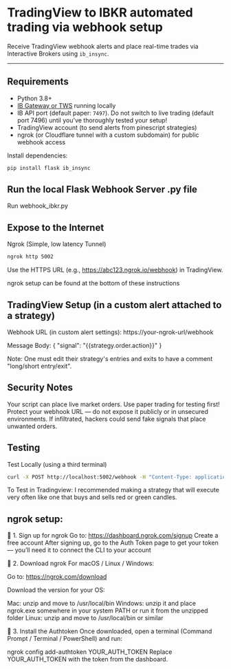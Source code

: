 # TradingView to IBKR automated trading via webhook setup

Receive TradingView webhook alerts and place real-time trades via Interactive Brokers using `ib_insync`.

---

## Requirements

- Python 3.8+
- [IB Gateway or TWS](https://www.interactivebrokers.com/en/trading/ib-gateway.php) running locally
- IB API port (default paper: `7497`). Do not switch to live trading (default port 7496) until you've thoroughly tested your setup!
- TradingView account (to send alerts from pinescript strategies)
- ngrok (or Cloudflare tunnel with a custom subdomain) for public webhook access

Install dependencies:

```bash
pip install flask ib_insync
```

## Run the local Flask Webhook Server .py file

Run webhook_ibkr.py

## Expose to the Internet

Ngrok (Simple, low latency Tunnel)
```bash
ngrok http 5002
```
Use the HTTPS URL (e.g., https://abc123.ngrok.io/webhook) in TradingView.

ngrok setup can be found at the bottom of these instructions


## TradingView Setup (in a custom alert attached to a strategy)

Webhook URL (in custom alert settings):
https://your-ngrok-url/webhook

Message Body:
{
  "signal": "{{strategy.order.action}}"
}

Note: One must edit their strategy's entries and exits to have a comment "long/short entry/exit".

## Security Notes

Your script can place live market orders. Use paper trading for testing first!
Protect your webhook URL — do not expose it publicly or in unsecured environments. If infiltrated, hackers could send fake signals that place unwanted orders.


## Testing

Test Locally (using a third terminal)

```bash
curl -X POST http://localhost:5002/webhook -H "Content-Type: application/json" -d '{"signal": "long entry"}'
```

To Test in Tradingview: I recommended making a strategy that will execute very often like one that buys and sells red or green candles.


## ngrok setup:
🔸 1. Sign up for ngrok
Go to: https://dashboard.ngrok.com/signup
Create a free account
After signing up, go to the Auth Token page to get your token — you’ll need it to connect the CLI to your account

🔸 2. Download ngrok
For macOS / Linux / Windows:

Go to: https://ngrok.com/download

Download the version for your OS:

Mac: unzip and move to /usr/local/bin
Windows: unzip it and place ngrok.exe somewhere in your system PATH or run it from the unzipped folder
Linux: unzip and move to /usr/local/bin or similar

🔸 3. Install the Authtoken
Once downloaded, open a terminal (Command Prompt / Terminal / PowerShell) and run:

ngrok config add-authtoken YOUR_AUTH_TOKEN
Replace YOUR_AUTH_TOKEN with the token from the dashboard.
